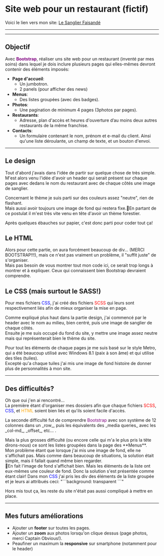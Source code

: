 # Site web pour un restaurant (fictif)
Voici le lien vers mon site: [Le Sanglier Faisandé](https://chrisdemey.github.io/restaurant-css-framework/)

---
---

## Objectif
<p>Avec <span style="color:purple">**Bootstrap**</span>, réaliser uns site web pour un restaurant (inventé par mes soins) dans lequel je dois inclure plusieurs pages qui elles-mêmes devront contenir des éléments imposés:</p>

* **Page d'accueil**:
	* Un jumbotron.
	* 2 panels (pour afficher des news)
* **Menus**:
	* Des listes groupées (avec des badges).
* **Photos**:
	* Une pagination de minimum 4 pages (3photos par pages).
* **Restaurants**:
	* Adresse, plan d'accès et heures d'ouverture d’au moins deux autres restaurants de la même franchise.
* **Contacts**:
	* Un formulaire contenant le nom, prénom et e-mail du client. Ainsi qu'une liste déroulante, un champ de texte, et un bouton d'envoi.

---

## Le design

<p>Tout d'abord j'avais dans l'idée de partir sur quelque chose de très simple. M'est alors venu l'idée d'avoir un header qui serait présent sur chaque pages avec dedans le nom du restaurant avec de chaque côtés une image de sanglier.</p>
<p>Concernant le thème je suis parti sur des couleurs assez "neutre", rien de flashant.<br>Mais aussi avoir toujours une image de fond qui restera fixe.En partant de ce postulat il m'est très vite venu en tête d'avoir un thème forestier.
<p>Après quelques ébauches sur papier, c'est donc parti pour coder tout ça!</p>

## Le HTML

<p>Alors pour cette partie, on aura forcément beaucoup de div... (MERCI BOOTSTRAP!!!), mais ce n'est pas vraiment un problème, il "suffit juste" de s'organiser.<br>
Mais pas besoin de vous montrer tout mon code ici, ce serait trop longs à montrer et à expliquer. Ceux qui connaissent bien Bootstrap devraient comprendre.</p>

## Le CSS (mais surtout le SASS!)

<p>Pour mes fichiers <span style="color:blue">CSS</span>, j'ai créé des fichiers <span style="color:red">SCSS</span> qui leurs sont respectivement liés afin de mieux organiser la mise en page.</p>
<p>Comme expliqué plus haut dans la partie design, j'ai commencé par le header avec le nom au milieu, bien centré, puis une image de sanglier de chaque côtés.<br>
Ensuite je me suis occupé du fond du site, y mettre une image assez neutre mais qui représenterait bien le thème du site.</p>
<p>Pour tout les éléments de chaque pages je me suis basé sur le style Metro, qui a été beaucoup utilisé avec Windows 8.1 (paix à son âme) et qui utilise des tiles (tuiles).<br>
Excepté qu'a chaque tuiles j'ai mis une image de fond histoire de donner plus de personnalités à mon site.</p>

---

## Des difficultés?

<p>Oh que oui j'en ai rencontré...<br>
La première étant d'organiser mes dossiers afin que chaque fichiers <span style="color:red">SCSS</span>, <span style="color:blue">CSS</span>, et <span style="color:orange">HTML</span> soient bien liés et qu'ils soient facile d'accès.</p>
La seconde difficulté fut de comprendre <span style="color:purple">Bootstrap</span> avec son système de 12 colonnes dans un _row_, puis les équivalents des _media queries_ avec les _col-md_, _offset_, etc... .<br>
<p>Mais la plus grosses difficulté (ou encore celle qui m'a le plus pris la tête dirons-nous) ce sont les listes groupées dans la page des **Menus**.<br>
Mon problème étant que lorsque j'ai mis une image de fond, elle ne s'affichait pas. Mais comme dans beaucoup de situations, la solution était simple, mais il fallait quand même bien regarder.<br>En fait l'image de fond s'affichait bien. Mais les éléments de la liste ont eux-mêmes une couleur de fond. Donc la solution s'est présentée comme étant clair! Dans mon <span style="color:blue">CSS</span> j'ai pris les div des éléments de la liste groupée et je leurs ai attribués ceci: "```background: transparent ```"
<p>Hors mis tout ça, les reste du site n'était pas aussi compliqué à mettre en place.</p>

---

## Mes futurs améliorations

* Ajouter un **footer** sur toutes les pages.
* Ajouter un **zoom** aux photos lorsqu'on clique dessus (page photos, merci Captain Obvious!).
* Peaufiner un maximum la **responsive** sur smartphone (notamment pour le header)
